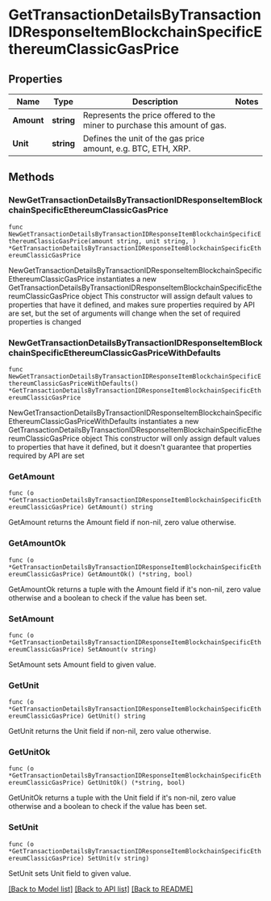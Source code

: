 # GetTransactionDetailsByTransactionIDResponseItemBlockchainSpecificEthereumClassicGasPrice

## Properties

Name | Type | Description | Notes
------------ | ------------- | ------------- | -------------
**Amount** | **string** | Represents the price offered to the miner to purchase this amount of gas. | 
**Unit** | **string** | Defines the unit of the gas price amount, e.g. BTC, ETH, XRP. | 

## Methods

### NewGetTransactionDetailsByTransactionIDResponseItemBlockchainSpecificEthereumClassicGasPrice

`func NewGetTransactionDetailsByTransactionIDResponseItemBlockchainSpecificEthereumClassicGasPrice(amount string, unit string, ) *GetTransactionDetailsByTransactionIDResponseItemBlockchainSpecificEthereumClassicGasPrice`

NewGetTransactionDetailsByTransactionIDResponseItemBlockchainSpecificEthereumClassicGasPrice instantiates a new GetTransactionDetailsByTransactionIDResponseItemBlockchainSpecificEthereumClassicGasPrice object
This constructor will assign default values to properties that have it defined,
and makes sure properties required by API are set, but the set of arguments
will change when the set of required properties is changed

### NewGetTransactionDetailsByTransactionIDResponseItemBlockchainSpecificEthereumClassicGasPriceWithDefaults

`func NewGetTransactionDetailsByTransactionIDResponseItemBlockchainSpecificEthereumClassicGasPriceWithDefaults() *GetTransactionDetailsByTransactionIDResponseItemBlockchainSpecificEthereumClassicGasPrice`

NewGetTransactionDetailsByTransactionIDResponseItemBlockchainSpecificEthereumClassicGasPriceWithDefaults instantiates a new GetTransactionDetailsByTransactionIDResponseItemBlockchainSpecificEthereumClassicGasPrice object
This constructor will only assign default values to properties that have it defined,
but it doesn't guarantee that properties required by API are set

### GetAmount

`func (o *GetTransactionDetailsByTransactionIDResponseItemBlockchainSpecificEthereumClassicGasPrice) GetAmount() string`

GetAmount returns the Amount field if non-nil, zero value otherwise.

### GetAmountOk

`func (o *GetTransactionDetailsByTransactionIDResponseItemBlockchainSpecificEthereumClassicGasPrice) GetAmountOk() (*string, bool)`

GetAmountOk returns a tuple with the Amount field if it's non-nil, zero value otherwise
and a boolean to check if the value has been set.

### SetAmount

`func (o *GetTransactionDetailsByTransactionIDResponseItemBlockchainSpecificEthereumClassicGasPrice) SetAmount(v string)`

SetAmount sets Amount field to given value.


### GetUnit

`func (o *GetTransactionDetailsByTransactionIDResponseItemBlockchainSpecificEthereumClassicGasPrice) GetUnit() string`

GetUnit returns the Unit field if non-nil, zero value otherwise.

### GetUnitOk

`func (o *GetTransactionDetailsByTransactionIDResponseItemBlockchainSpecificEthereumClassicGasPrice) GetUnitOk() (*string, bool)`

GetUnitOk returns a tuple with the Unit field if it's non-nil, zero value otherwise
and a boolean to check if the value has been set.

### SetUnit

`func (o *GetTransactionDetailsByTransactionIDResponseItemBlockchainSpecificEthereumClassicGasPrice) SetUnit(v string)`

SetUnit sets Unit field to given value.



[[Back to Model list]](../README.md#documentation-for-models) [[Back to API list]](../README.md#documentation-for-api-endpoints) [[Back to README]](../README.md)


